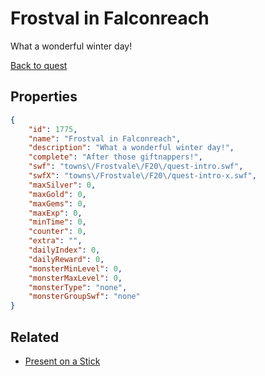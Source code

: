 # Frostval in Falconreach

What a wonderful winter day!

[Back to quest](../quests.md)

## Properties

```json
{
    "id": 1775,
    "name": "Frostval in Falconreach",
    "description": "What a wonderful winter day!",
    "complete": "After those giftnappers!",
    "swf": "towns\/Frostvale\/F20\/quest-intro.swf",
    "swfX": "towns\/Frostvale\/F20\/quest-intro-x.swf",
    "maxSilver": 0,
    "maxGold": 0,
    "maxGems": 0,
    "maxExp": 0,
    "minTime": 0,
    "counter": 0,
    "extra": "",
    "dailyIndex": 0,
    "dailyReward": 0,
    "monsterMinLevel": 0,
    "monsterMaxLevel": 0,
    "monsterType": "none",
    "monsterGroupSwf": "none"
}
```

## Related

- [Present on a Stick](../items/20088-present-on-a-stick.md)

